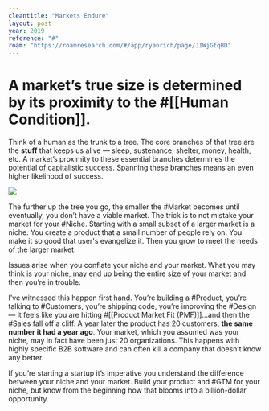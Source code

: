 ```yaml
---
cleantitle: "Markets Endure"
layout: post
year: 2019
reference: "#"
roam: "https://roamresearch.com/#/app/ryanrich/page/JIWjGtqBD"
---
```

# A market’s true size is determined by its proximity to the #[[Human Condition]].

Think of a human as the trunk to a tree. The core branches of that tree are the __stuff__ that keeps us alive — sleep, sustenance, shelter, money, health, etc. A market’s proximity to these essential branches determines the potential of capitalistic success. Spanning these branches means an even higher likelihood of success.

<div class="rr--md-img-white"><img src="https://cdn.substack.com/image/fetch/w_1456,c_limit,f_auto,q_auto:good,fl_progressive:steep/https%3A%2F%2Fbucketeer-e05bbc84-baa3-437e-9518-adb32be77984.s3.amazonaws.com%2Fpublic%2Fimages%2Fe9e8b0f8-c510-4897-a988-df825bf6422c_2222x2376.png"></div>

The further up the tree you go, the smaller the #Market becomes until eventually, you don’t have a viable market. The trick is to not mistake your market for your #Niche. Starting with a small subset of a larger market is a niche. You create a product that a small number of people rely on. You make it so good that user's evangelize it. Then you grow to meet the needs of the larger market.

Issues arise when you conflate your niche and your market. What you may think is your niche, may end up being the entire size of your market and then you’re in trouble.

I’ve witnessed this happen first hand. You’re building a #Product, you’re talking to #Customers, you’re shipping code, you’re improving the #Design — it feels like you are hitting #[[Product Market Fit (PMF)]]…and then the #Sales fall off a cliff. A year later the product has 20 customers, __the same number it had a year ago__. Your market, which you assumed was your niche, may in fact have been just 20 organizations. This happens with highly specific B2B software and can often kill a company that doesn’t know any better.

If you’re starting a startup it’s imperative you understand the difference between your niche and your market. Build your product and #GTM for your niche, but know from the beginning how that blooms into a billion-dollar opportunity.
